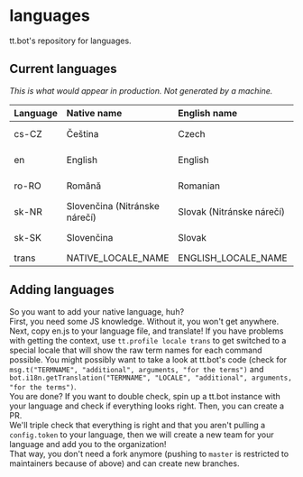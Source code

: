 # languages
tt.bot's repository for languages.
## Current languages
*This is what would appear in production. Not generated by a machine.*

| Language | Native name                    | English name              | Creators                |
|:-------- |:------------------------------ |:------------------------- |:----------------------- |
| cs-CZ    | Čeština                        | Czech                     | @tt-bot-dev/cs-cz       |
| en       | English                        | English                   | @tt-bot-dev/maintainers |
| ro-RO    | Română                         | Romanian                  | @tt-bot-dev/ro-ro       |
| sk-NR    | Slovenčina (Nitránske nárečí)  | Slovak (Nitránske nárečí) | @TheMorc                |
| sk-SK    | Slovenčina                     | Slovak                    | @tt-bot-dev/sk-sk       |
| trans    | NATIVE_LOCALE_NAME             | ENGLISH_LOCALE_NAME       | @TTtie                  | 


## Adding languages
So you want to add your native language, huh?  
First, you need some JS knowledge. Without it, you won't get anywhere.  
Next, copy en.js to your language file, and translate! If you have problems with getting the context, use `tt.profile locale trans` to get switched to a special locale that will show the raw term names for each command possible. You might possibly want to take a look at tt.bot's code (check for `msg.t("TERMNAME", "additional", arguments, "for the terms")` and `bot.i18n.getTranslation("TERMNAME", "LOCALE", "additional", arguments, "for the terms")`.  
You are done? If you want to double check, spin up a tt.bot instance with your language and check if everything looks right. Then, you can create a PR.  
We'll triple check that everything is right and that you aren't pulling a `config.token` to your language, then we will create a new team for your language and add you to the organization!  
That way, you don't need a fork anymore (pushing to `master` is restricted to maintainers because of above) and can create new branches.